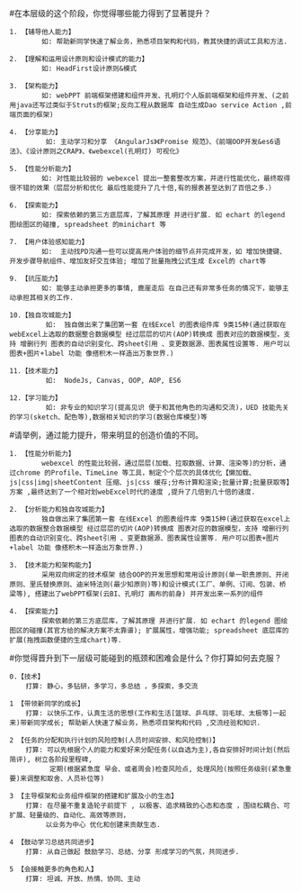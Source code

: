 #在本层级的这个阶段，你觉得哪些能力得到了显著提升？ 
	
	1. 【辅导他人能力】 
			如: 帮助新同学快速了解业务，熟悉项目架构和代码，教其快捷的调试工具和方法.

	2. 【理解和运用设计原则和设计模式的能力】
			如: HeadFirst设计原则&模式 

	3. 【架构能力】 
			如: webPPT 前端框架搭建和组件开发、孔明灯个人版前端框架和组件开发、(之前用java还写过类似于Struts的框架;反向工程从数据库 自动生成Dao service Action ,前端页面的框架)

	4. 【分享能力】
			 如: 主动学习和分享 《AngularJs》《Promise 规范》、《前端OOP开发&es6语法》、《设计原则之CRAP》、《webexcel(孔明灯) 可视化》 

	5. 【性能分析能力】
			如: 对性能比较弱的 webexcel 提出一整套整改方案，并进行性能优化，最终取得很不错的效果（层层分析和优化 最后性能提升了几十倍,有的报表甚至达到了百倍之多.）

	6. 【探索能力】
			如: 探索依赖的第三方底层库，了解其原理 并进行扩展. 如 echart 的legend 图绘图区的碰撞, spreadsheet 的minichart 等

	7. 【用户体验感知能力】
			如:  主动找PD沟通一些可以提高用户体验的细节点并完成开发，如 增加快捷键、开发步骤导航组件、增加友好交互体验; 增加了批量拖拽公式生成 Excel的 chart等

	9. 【抗压能力】
			如: 能够主动承担更多的事情, 鹿崖走后 在自己还有非常多任务的情况下，能够主动承担其相关的工作.

	10.【独自攻城能力】
			 如:  独自做出来了集团第一套 在线Excel 的图表组件库 9类15种(通过获取在webExcel上选取的数据整合数据模型 经过层层的切片(AOP)转换成 图表对应的数据模型，支持 增删行列 图表的自动识别变化、跨sheet引用 、变更数据源、图表属性设置等. 用户可以图表+图片+label 功能 像搭积木一样造出万象世界.)
	
	11.【技术能力】
			 如:  NodeJs, Canvas, OOP, AOP, ES6 
	
	12.【学习能力】
			 如: 非专业的知识学习(提高见识 便于和其他角色的沟通和交流)，UED 技能先关的学习(sketch、配色等),数据相关知识的学习(数据仓库模型)等



#请举例，通过能力提升，带来明显的创造价值的不同。 

	1. 【性能分析能力】
			webexcel 的性能比较弱，通过层层(加载、拉取数据、计算、渲染等)的分析，通过chrome 的Profile、TimeLine 等工具，制定个个层次的具体优化【懒加载、js|css|img|sheetContent 压缩、js|css 缓存;分布计算和渲染;批量计算;批量获取等】方案 ,最终达到了一个相对划webExcel时代的速度 ,提升了几倍到几十倍的速度.

	2. 【分析能力和独自攻城能力】
			独自做出来了集团第一套 在线Excel 的图表组件库 9类15种(通过获取在excel上选取的数据整合数据模型 经过层层的切片(AOP)转换成 图表对应的数据模型，支持 增删行列 图表的自动识别变化、跨sheet引用 、变更数据源、图表属性设置等. 用户可以图表+图片+label 功能 像搭积木一样造出万象世界.)

	3. 【技术能力和架构能力】
			采用双向绑定的技术框架 结合OOP的开发思想和常用设计原则(单一职责原则、开闭原则、里氏替换原则、迪米特法则(最少知原则)等)和设计模式(工厂、单例、订阅、包装、桥梁等), 搭建出了webPPT框架(云BI、孔明灯 画布的前身) 并开发出来一系列的组件

	4. 【探索能力】
			探索依赖的第三方底层库，了解其原理 并进行扩展. 如 echart 的legend 图绘图区的碰撞(其官方给的解决方案不太靠谱); 扩展属性，增强功能; spreadsheet 底层库的扩展(拖拽函数便捷的生成chart)等.




#你觉得晋升到下一层级可能碰到的瓶颈和困难会是什么？你打算如何去克服？ 
	
	0.【技术】
		打算: 静心，多钻研，多学习，多总结 ，多探索，多交流

    1 【带领新同学的成长】 
		打算: 以快乐工作，认真生活的思想(工作和生活[篮球、乒乓球、羽毛球、太极等]一起来)带新同学成长; 帮助新人快速了解业务，熟悉项目架构和代码 ,交流经验和知识.

    2 【任务的分配和执行计划的风险控制(人员时间安排、和风险控制)】
    	打算: 可以先根据个人的能力和爱好来分配任务(以自选为主),各自安排好时间计划(然后简评), 树立各阶段里程碑,
    		  定期(根据紧急度 早会、或者周会)检查风险点, 处理风险(按照任务级别(紧急重要)来调整和取舍、人员补位等)

    3 【主导框架和业务组件框架的搭建和扩展及小的生态】
    	打算: 在尽量不重复造轮子前提下 , 以极客、追求精致的心态和态度 ，围绕松耦合、可扩展、轻量级的、自动化、高效等原则，
    		 以业务为中心 优化和创建来贡献生态.

    4 【鼓动学习总结共同进步】
    	打算: 从自己做起 鼓励学习、总结、分享 形成学习的气氛，共同进步.

    5 【会接触更多的角色和人】
    	打算: 坦诚、开放、热情、协同、主动
